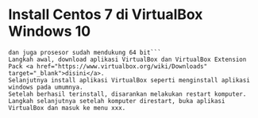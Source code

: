 # Install Centos 7 di VirtualBox Windows 10
```Perangkat yang disarankan adalah perangkat komputer yang prosesornya sudah mendukung teknologi virtualisasi
dan juga prosesor sudah mendukung 64 bit```
Langkah awal, download aplikasi VirtualBox dan VirtualBox Extension Pack <a href="https://www.virtualbox.org/wiki/Downloads" target="_blank">disini</a>.
Selanjutnya install aplikasi VirtualBox seperti menginstall aplikasi windows pada umumnya.
Setelah berhasil terinstall, disarankan melakukan restart komputer.
Langkah selanjutnya setelah komputer direstart, buka aplikasi VirtualBox dan masuk ke menu xxx.
